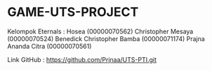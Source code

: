 # GAME-UTS-PROJECT

Kelompok Eternals :
Hosea (00000070562)
Christopher Mesaya (00000070524)
Benedick Christopher Bamba (00000071174)
Prajna Ananda Citra (00000070561)

Link GitHub : https://github.com/Prjnaa/UTS-PTI.git
